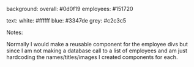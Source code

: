 background: 
overall: #0d0f19
employees: #151720

text: 
white: #ffffff
blue: #3347de
grey: #c2c3c5

Notes:

Normally I would make a reusable component for the employee divs but since I am not making a database call to a list of employees and am just hardcoding the names/titles/images I created components for each. 